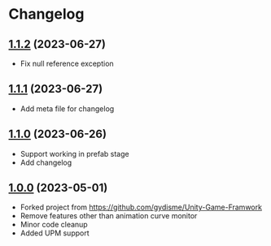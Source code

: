 # Changelog

## [1.1.2](https://github.com/EffortStar/animation-curve-monitor/compare/1.1.1...1.1.2) (2023-06-27)

- Fix null reference exception

## [1.1.1](https://github.com/EffortStar/animation-curve-monitor/compare/1.1.0...1.1.1) (2023-06-27)

- Add meta file for changelog

## [1.1.0](https://github.com/EffortStar/animation-curve-monitor/compare/1.0.0...1.1.0) (2023-06-26)

- Support working in prefab stage
- Add changelog

## [1.0.0](https://github.com/EffortStar/animation-curve-monitor/tree/1.0.0) (2023-05-01)

- Forked project from https://github.com/gydisme/Unity-Game-Framwork
- Remove features other than animation curve monitor
- Minor code cleanup
- Added UPM support